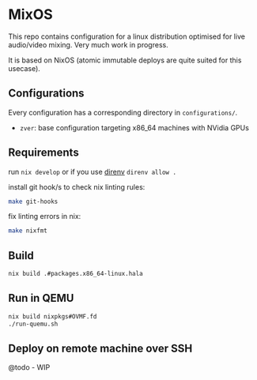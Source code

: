 # MixOS

This repo contains configuration for a linux distribution optimised
for live audio/video mixing. Very much work in progress.

It is based on NixOS (atomic immutable deploys are quite suited for this usecase).

## Configurations

Every configuration has a corresponding directory in `configurations/`.

- `zver`: base configuration targeting x86_64 machines with NVidia GPUs

## Requirements

run `nix develop`
or if you use [direnv](https://direnv.net/) `direnv allow .`

install git hook/s to check nix linting rules:

```sh
make git-hooks
```

fix linting errors in nix:

```sh
make nixfmt
```

## Build

```sh
nix build .#packages.x86_64-linux.hala
```

## Run in QEMU

```sh
nix build nixpkgs#OVMF.fd
./run-quemu.sh
```

## Deploy on remote machine over SSH

@todo - WIP
